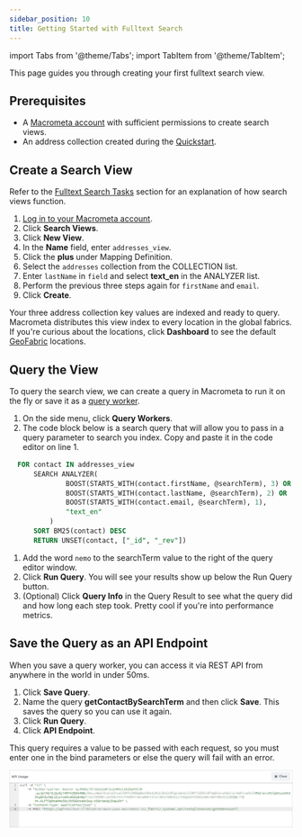 ```yaml
---
sidebar_position: 10
title: Getting Started with Fulltext Search
---
```


import Tabs from '@theme/Tabs';
import TabItem from '@theme/TabItem';

This page guides you through creating your first fulltext search view.

## Prerequisites

- A [Macrometa account](https://auth-play.macrometa.io/) with sufficient permissions to create search views.
- An address collection created during the [Quickstart](https://www.macrometa.com/docs/quickstart).

## Create a Search View

Refer to the [Fulltext Search Tasks](tasks/index.md) section for an explanation of how search views function.

1. [Log in to your Macrometa account](https://auth-play.macrometa.io/).
2. Click **Search Views**.
3. Click **New View**.
4. In the **Name** field, enter `addresses_view`.
5. Click the **plus** under Mapping Definition.
6. Select the `addresses` collection from the COLLECTION list.
7. Enter `lastName` in `field` and select **text_en** in the ANALYZER list.
8. Perform the previous three steps again for `firstName` and `email`.
9. Click **Create**.

Your three address collection key values are indexed and ready to query. Macrometa distributes this view index to every location in the global fabrics. If you're curious about the locations, click **Dashboard** to see the default [GeoFabric](geofabrics/index.md) locations.

## Query the View

To query the search view, we can create a query in Macrometa to run it on the fly or save it as a [query worker](../../queryworkers/index.md).

1. On the side menu, click **Query Workers**.
1. The code block below is a search query that will allow you to pass in a query parameter to search you index. Copy and paste it in the code editor on line 1.

  ```sql
    FOR contact IN addresses_view
        SEARCH ANALYZER(
                BOOST(STARTS_WITH(contact.firstName, @searchTerm), 3) OR
                BOOST(STARTS_WITH(contact.lastName, @searchTerm), 2) OR 
                BOOST(STARTS_WITH(contact.email, @searchTerm), 1),
                "text_en"
            )
        SORT BM25(contact) DESC
        RETURN UNSET(contact, ["_id", "_rev"])
  ```

1. Add the word `nemo` to the searchTerm value to the right of the query editor window.
1. Click **Run Query**. You will see your results show up below the Run Query button.
1. (Optional) Click **Query Info** in the Query Result to see what the query did and how long each step took. Pretty cool if you're into performance metrics.

## Save the Query as an API Endpoint

When you save a query worker, you can access it via REST API from anywhere in the world in under 50ms.

1. Click **Save Query**.
1. Name the query **getContactBySearchTerm** and then click **Save**. This saves the query so you can use it again.
1. Click **Run Query**.
1. Click **API Endpoint**.

This query requires a value to be passed with each request, so you must enter one in the bind parameters or else the query will fail with an error.

![Create a Query Worker](/img/quickstart/create-query-worker.png)